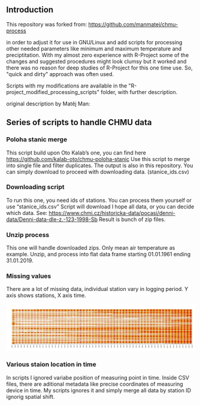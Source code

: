 ## Introduction

This repository was forked from:
https://github.com/manmatej/chmu-process

in order to adjust it for use in GNU/Linux and add scripts for processing other needed parameters like minimum and maximum temperature and preciptitation.
With my almost zero experience with R-Project some of the changes and suggested procedures might look clumsy but it worked and there was no reason for deep studies of R-Project for this one time use. So, "quick and dirty" approach was often used.

Scripts with my modifications are available in the "R-project_modified_processing_scripts" folder, with further description.

original description by Matěj Man:

## Series of scripts to handle CHMU data

### Poloha stanic merge
This script build upon Oto Kalab’s one, you can find here https://github.com/kalab-oto/chmu-poloha-stanic Use this script to merge into single file and filter duplicates. The output is also in this repository. You can simply download to proceed with downloading data. (stanice_ids.csv)

### Downloading script
To run this one, you need ids of stations. You can process them yourself or use “stanice_ids.csv” Script will download I hope all data, or you can decide which data. See: https://www.chmi.cz/historicka-data/pocasi/denni-data/Denni-data-dle-z.-123-1998-Sb
Result is bunch of zip files. 

### Unzip process
This one will handle downloaded zips. Only mean air temperature as example. Unzip, and process into flat data frame starting 01.01.1961 ending 31.01.2019. 

### Missing values
There are a lot of missing data, individual station vary in logging period. Y axis shows stations, X axis time. 

![image of missing data](airTmean2.jpg)

### Various staion location in time
In scripts I ignored variabe position of measuring point in time. Inside CSV files, there are aditional metadata like precise coordinates of measuring device in time. My scripts ignores it and simply merge all data by station ID ignorig spatial shift. 
